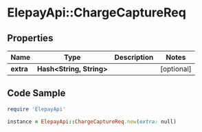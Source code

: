 # ElepayApi::ChargeCaptureReq

## Properties

Name | Type | Description | Notes
------------ | ------------- | ------------- | -------------
**extra** | **Hash&lt;String, String&gt;** |  | [optional] 

## Code Sample

```ruby
require 'ElepayApi'

instance = ElepayApi::ChargeCaptureReq.new(extra: null)
```


